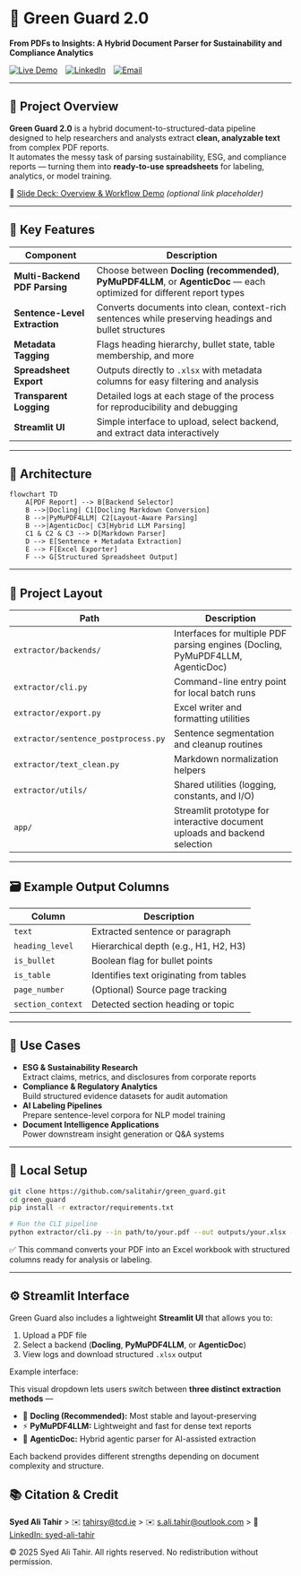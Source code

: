 # 🌿 Green Guard 2.0  
**From PDFs to Insights: A Hybrid Document Parser for Sustainability and Compliance Analytics**

[![Live Demo](https://img.shields.io/badge/Live%20Demo-Streamlit-orange?logo=streamlit)](https://greenguard-documentparser.streamlit.app/) [![LinkedIn](https://img.shields.io/badge/Author-LinkedIn-blue?logo=linkedin)](https://www.linkedin.com/in/salitahir/) [![Email](https://img.shields.io/badge/Email-s.ali.tahir%40outlook.com-blue?logo=microsoft-outlook)](mailto:s.ali.tahir@outlook.com)

---

## 📌 Project Overview

**Green Guard 2.0** is a hybrid document-to-structured-data pipeline designed to help researchers and analysts extract **clean, analyzable text** from complex PDF reports.  
It automates the messy task of parsing sustainability, ESG, and compliance reports — turning them into **ready-to-use spreadsheets** for labeling, analytics, or model training.

📎 [Slide Deck: Overview & Workflow Demo](#) *(optional link placeholder)*

---

## 🚀 Key Features

| Component                     | Description                                                                                                              |
|-------------------------------|--------------------------------------------------------------------------------------------------------------------------|
| **Multi-Backend PDF Parsing** | Choose between **Docling (recommended)**, **PyMuPDF4LLM**, or **AgenticDoc** — each optimized for different report types |
| **Sentence-Level Extraction** | Converts documents into clean, context-rich sentences while preserving headings and bullet structures                    |
| **Metadata Tagging**          | Flags heading hierarchy, bullet state, table membership, and more                                                        |
| **Spreadsheet Export**        | Outputs directly to `.xlsx` with metadata columns for easy filtering and analysis                                        |
| **Transparent Logging**       | Detailed logs at each stage of the process for reproducibility and debugging                                             |
| **Streamlit UI**              | Simple interface to upload, select backend, and extract data interactively                                               |

---

## 🧠 Architecture

```mermaid
flowchart TD
    A[PDF Report] --> B[Backend Selector]
    B -->|Docling| C1[Docling Markdown Conversion]
    B -->|PyMuPDF4LLM| C2[Layout-Aware Parsing]
    B -->|AgenticDoc| C3[Hybrid LLM Parsing]
    C1 & C2 & C3 --> D[Markdown Parser]
    D --> E[Sentence + Metadata Extraction]
    E --> F[Excel Exporter]
    F --> G[Structured Spreadsheet Output]
```

---

## 📂 Project Layout

| Path                                 | Description                                                                    |
|--------------------------------------|--------------------------------------------------------------------------------|
| `extractor/backends/`                | Interfaces for multiple PDF parsing engines (Docling, PyMuPDF4LLM, AgenticDoc) |
| `extractor/cli.py`                   | Command-line entry point for local batch runs                                  |
| `extractor/export.py`                | Excel writer and formatting utilities                                          |
| `extractor/sentence_postprocess.py`  | Sentence segmentation and cleanup routines                                     |
| `extractor/text_clean.py`            | Markdown normalization helpers                                                 |
| `extractor/utils/`                   | Shared utilities (logging, constants, and I/O)                                 |
| `app/`                               | Streamlit prototype for interactive document uploads and backend selection     |

---

## 🗃️ Example Output Columns

| Column             | Description                             |
|--------------------|-----------------------------------------|
| `text`             | Extracted sentence or paragraph         |
| `heading_level`    | Hierarchical depth (e.g., H1, H2, H3)   |
| `is_bullet`        | Boolean flag for bullet points          |
| `is_table`         | Identifies text originating from tables |
| `page_number`      | (Optional) Source page tracking         |
| `section_context`  | Detected section heading or topic       |

---

## 🎯 Use Cases

- **ESG & Sustainability Research**  
  Extract claims, metrics, and disclosures from corporate reports  
- **Compliance & Regulatory Analytics**  
  Build structured evidence datasets for audit automation  
- **AI Labeling Pipelines**  
  Prepare sentence-level corpora for NLP model training  
- **Document Intelligence Applications**  
  Power downstream insight generation or Q&A systems  

---

## 🏁 Local Setup

```bash
git clone https://github.com/salitahir/green_guard.git
cd green_guard
pip install -r extractor/requirements.txt

# Run the CLI pipeline
python extractor/cli.py --in path/to/your.pdf --out outputs/your.xlsx --log-level INFO
````

✅ This command converts your PDF into an Excel workbook with structured columns ready for analysis or labeling.

---

## ⚙️ Streamlit Interface

Green Guard also includes a lightweight **Streamlit UI** that allows you to:  
1. Upload a PDF file  
2. Select a backend (**Docling**, **PyMuPDF4LLM**, or **AgenticDoc**)  
3. View logs and download structured `.xlsx` output  

Example interface:

This visual dropdown lets users switch between **three distinct extraction methods** —  
- 🧩 **Docling (Recommended):** Most stable and layout-preserving  
- ⚡ **PyMuPDF4LLM:** Lightweight and fast for dense text reports  
- 🧠 **AgenticDoc:** Hybrid agentic parser for AI-assisted extraction  

Each backend provides different strengths depending on document complexity and structure.

## 📚 Citation & Credit

**Syed Ali Tahir** >
✉️ [tahirsy@tcd.ie](mailto:tahirsy@tcd.ie) >
✉️ [s.ali.tahir@outlook.com](mailto:s.ali.tahir@outlook.com) >
🔗 [LinkedIn: syed-ali-tahir](https://www.linkedin.com/in/salitahir/)

© 2025 Syed Ali Tahir. All rights reserved. No redistribution without permission.  
